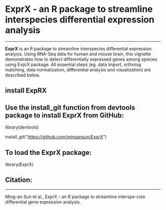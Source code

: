 # ExprX - an R package to streamline interspecies differential expression analysis
---
__ExprX__ is an R package to streamline interspecies differential expression
analysis. Using RNA-Seq data for human and mouse brain, this vignette
demonstrates how to detect differentially expressed genes among species
using ExprX package. All essential steps (eg. data import, ortholog matching,
data normalization, differential analysis and visualization) are described below.

## install ExpRX
Use the __install_git__ function from devtools package to install __ExprX__ from
GitHub:
---
library(devtools)

install_git("https://github.com/mingansun/ExprX")

To load the ExprX package:
---
library(ExprX)

## Citation:
---
Ming-an Sun et al., ExprX - an R package to streamline interspe-cies differential gene expression analysis.
